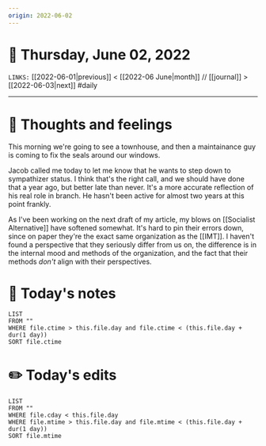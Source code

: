 ```yaml
---
origin: 2022-06-02
---
```

# 📅 Thursday, June 02, 2022
`LINKS:` [[2022-06-01|previous]] < [[2022-06 June|month]] // [[journal]] > [[2022-06-03|next]] 
#daily

---
# 💭 Thoughts and feelings
This morning we're going to see a townhouse, and then a maintainance guy is coming to fix the seals around our windows. 

Jacob called me today to let me know that he wants to step down to sympathizer status. I think that's the right call, and we should have done that a year ago, but better late than never. It's a more accurate reflection of his real role in branch. He hasn't been active for almost two years at this point frankly. 

As I've been working on the next draft of my article, my blows on [[Socialist Alternative]] have softened somewhat. It's hard to pin their errors down, since on paper they're the exact same organization as the [[IMT]]. I haven't found a perspective that they seriously differ from us on, the difference is in the internal mood and methods of the organization, and the fact that their methods *don't* align with their perspectives. 

# 📝 Today's notes
```dataview
LIST 
FROM ""
WHERE file.ctime > this.file.day and file.ctime < (this.file.day + dur(1 day))
SORT file.ctime
```
# ✏️ Today's edits
```dataview
LIST
FROM ""
WHERE file.cday < this.file.day
WHERE file.mtime > this.file.day and file.mtime < (this.file.day + dur(1 day))
SORT file.mtime
```